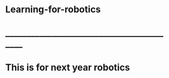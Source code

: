 # Learning-for-robotics
# _________________________________________
# This is for next year robotics
